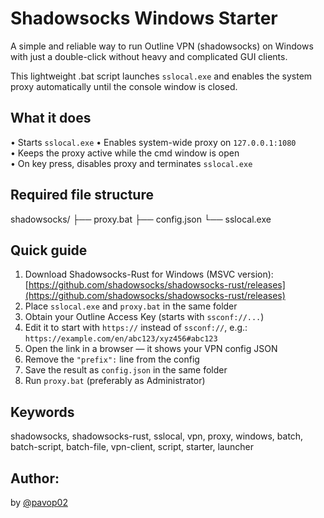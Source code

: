 # Shadowsocks Windows Starter

A simple and reliable way to run Outline VPN (shadowsocks) on Windows with just a double-click without heavy and complicated GUI clients.

This lightweight .bat script launches `sslocal.exe` and enables the system proxy automatically until the console window is closed.

## What it does

• Starts `sslocal.exe`
• Enables system-wide proxy on `127.0.0.1:1080`  
• Keeps the proxy active while the cmd window is open  
• On key press, disables proxy and terminates `sslocal.exe`

## Required file structure

shadowsocks/
├── proxy.bat
├── config.json
└── sslocal.exe

## Quick guide

1. Download Shadowsocks-Rust for Windows (MSVC version):  
   [https://github.com/shadowsocks/shadowsocks-rust/releases](https://github.com/shadowsocks/shadowsocks-rust/releases)  
2. Place `sslocal.exe` and `proxy.bat` in the same folder  
3. Obtain your Outline Access Key (starts with `ssconf://...`)  
4. Edit it to start with `https://` instead of `ssconf://`, e.g.:  
   `https://example.com/en/abc123/xyz456#abc123`  
5. Open the link in a browser — it shows your VPN config JSON  
6. Remove the `"prefix":` line from the config  
7. Save the result as `config.json` in the same folder  
8. Run `proxy.bat` (preferably as Administrator)

## Keywords

shadowsocks, shadowsocks-rust, sslocal, vpn, proxy, windows, batch, batch-script, batch-file, vpn-client, script, starter, launcher

## Author:

by [@pavop02](https://github.com/pavop02)

